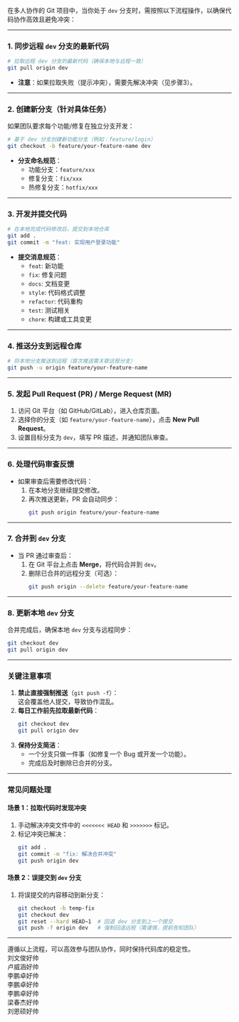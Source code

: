 在多人协作的 Git 项目中，当你处于 `dev` 分支时，需按照以下流程操作，以确保代码协作高效且避免冲突：

---

### **1. 同步远程 `dev` 分支的最新代码**
```bash
# 拉取远程 dev 分支的最新代码（确保本地与远程一致）
git pull origin dev
```
- **注意**：如果拉取失败（提示冲突），需要先解决冲突（见步骤3）。

---

### **2. 创建新分支（针对具体任务）**
如果团队要求每个功能/修复在独立分支开发：
```bash
# 基于 dev 分支创建新功能分支（例如：feature/login）
git checkout -b feature/your-feature-name dev
```
- **分支命名规范**：
    - 功能分支：`feature/xxx`
    - 修复分支：`fix/xxx`
    - 热修复分支：`hotfix/xxx`

---

### **3. 开发并提交代码**
```bash
# 在本地完成代码修改后，提交到本地仓库
git add .
git commit -m "feat: 实现用户登录功能"
```
- **提交消息规范**：
    - `feat`: 新功能
    - `fix`: 修复问题
    - `docs`: 文档变更
    - `style`: 代码格式调整
    - `refactor`: 代码重构
    - `test`: 测试相关
    - `chore`: 构建或工具变更

---

### **4. 推送分支到远程仓库**
```bash
# 将本地分支推送到远程（首次推送需关联远程分支）
git push -u origin feature/your-feature-name
```

---

### **5. 发起 Pull Request (PR) / Merge Request (MR)**
1. 访问 Git 平台（如 GitHub/GitLab），进入仓库页面。
2. 选择你的分支（如 `feature/your-feature-name`），点击 **New Pull Request**。
3. 设置目标分支为 `dev`，填写 PR 描述，并通知团队审查。

---

### **6. 处理代码审查反馈**
- 如果审查后需要修改代码：
    1. 在本地分支继续提交修改。
    2. 再次推送更新，PR 会自动同步：
       ```bash
       git push origin feature/your-feature-name
       ```

---

### **7. 合并到 `dev` 分支**
- 当 PR 通过审查后：
    1. 在 Git 平台上点击 **Merge**，将代码合并到 `dev`。
    2. 删除已合并的远程分支（可选）：
       ```bash
       git push origin --delete feature/your-feature-name
       ```

---

### **8. 更新本地 `dev` 分支**
合并完成后，确保本地 `dev` 分支与远程同步：
```bash
git checkout dev
git pull origin dev
```

---

### **关键注意事项**
1. **禁止直接强制推送**（`git push -f`）：  
   这会覆盖他人提交，导致协作混乱。
2. **每日工作前先拉取最新代码**：
   ```bash
   git checkout dev
   git pull origin dev
   ```  
3. **保持分支简洁**：
    - 一个分支只做一件事（如修复一个 Bug 或开发一个功能）。
    - 完成后及时删除已合并的分支。

---

### **常见问题处理**
#### **场景 1：拉取代码时发现冲突**
1. 手动解决冲突文件中的 `<<<<<<< HEAD` 和 `>>>>>>>` 标记。
2. 标记冲突已解决：
   ```bash
   git add .
   git commit -m "fix: 解决合并冲突"
   git push origin dev
   ```

#### **场景 2：误提交到 `dev` 分支**
1. 将误提交的内容移动到新分支：
   ```bash
   git checkout -b temp-fix
   git checkout dev
   git reset --hard HEAD~1  # 回退 dev 分支到上一个提交
   git push -f origin dev   # 强制回退远程（需谨慎，提前告知团队）
   ```

---

遵循以上流程，可以高效参与团队协作，同时保持代码库的稳定性。  
刘文俊好帅  
卢威涵好帅  
李鹏卓好帅  
李鹏卓好帅  
李鹏卓好帅  
梁春杰好帅  
刘恩硕好帅